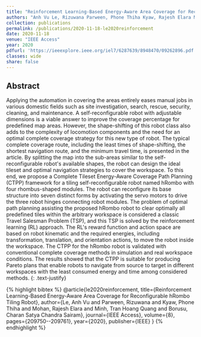 ```yaml
---
title: "Reinforcement Learning-Based Energy-Aware Area Coverage for Reconfigurable hRombo Tiling Robot"
authors: "Anh Vu Le, Rizuwana Parween, Phone Thiha Kyaw, Rajesh Elara Mohan, Tran Hoang Quang Minh, Charan Satya Chandra Sairam Borusu"
collection: publications
permalink: /publications/2020-11-18-le2020reinforcement
date: 2020-11-18
venue: "IEEE Access"
year: 2020
pdfurl: 'https://ieeexplore.ieee.org/iel7/6287639/8948470/09262896.pdf'
classes: wide
share: false
---
```


## Abstract

Applying the automation in covering the areas entirely eases manual jobs in various domestic fields such as site investigation, search, rescue, security, cleaning, and maintenance. A self-reconfigurable robot with adjustable dimensions is a viable answer to improve the coverage percentage for predefined map areas. However, the shape-shifting of this robot class also adds to the complexity of locomotion components and the need for an optimal complete coverage strategy for this new type of robot. The typical complete coverage route, including the least times of shape-shifting, the shortest navigation route, and the minimum travel time, is presented in the article. By splitting the map into the sub-areas similar to the self-reconfigurable robot's available shapes, the robot can design the ideal tileset and optimal navigation strategies to cover the workspace. To this end, we propose a Complete Tileset Energy-Aware Coverage Path Planning (CTPP) framework for a tiling self-reconfigurable robot named hRombo with four rhombus-shaped modules. The robot can reconfigure its base structure into seven distinct forms by activating the servo motors to drive the three robot hinges connecting robot modules. The problem of optimal path planning assisting the proposed hRombo robot to clear optimally all predefined tiles within the arbitrary workspace is considered a classic Travel Salesman Problem (TSP), and this TSP is solved by the reinforcement learning (RL) approach. The RL's reward function and action space are based on robot kinematic and the required energies, including transformation, translation, and orientation actions, to move the robot inside the workspace. The CTPP for the hRombo robot is validated with conventional complete coverage methods in simulation and real workspace conditions. The results showed that the CTPP is suitable for producing Pareto plans that enable robots to navigate from source to target in different workspaces with the least consumed energy and time among considered methods.
{: .text-justify}

{% highlight bibtex %}
@article{le2020reinforcement,
  title={Reinforcement Learning-Based Energy-Aware Area Coverage for Reconfigurable hRombo Tiling Robot},
  author={Le, Anh Vu and Parween, Rizuwana and Kyaw, Phone Thiha and Mohan, Rajesh Elara and Minh, Tran Hoang Quang and Borusu, Charan Satya Chandra Sairam},
  journal={IEEE Access},
  volume={8},
  pages={209750--209761},
  year={2020},
  publisher={IEEE}
}
{% endhighlight %}
